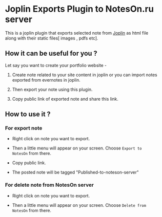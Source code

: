 # Joplin Exports Plugin to NotesOn.ru server

This is a joplin plugin that exports selected note from [Joplin](https://joplinapp.org/) as html file along with their static files[ images , pdfs etc].


## How it can be useful for you ?

Let say you want to create your portfolio website -

1. Create note related to your site content in joplin or you can import notes exported from evernotes in joplin.

2. Then export your note using this plugin.

3. Copy public link of exported note and share this link.


## How to use it ?

### For export note

- Right click on note you want to export.

- Then a little menu will appear on your screen. Choose `Export to NotesOn` from there.

- Copy public link.

- The posted note will be tagged "Published-to-noteson-server"

### For delete note from NotesOn server 

- Right click on note you want to export.

- Then a little menu will appear on your screen. Choose `Delete from NotesOn` from there.
